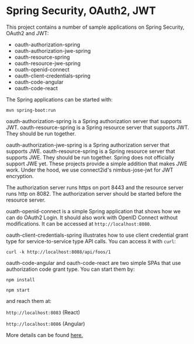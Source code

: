 # Spring Security, OAuth2, JWT
This project contains a number of sample applications on Spring Security, OAuth2 and JWT:

- oauth-authorization-spring
- oauth-authorization-jwe-spring
- oauth-resource-spring
- oauth-resource-jwe-spring
- ouath-openid-connect
- oauth-client-credentials-spring
- oauth-code-angular
- oauth-code-react

The Spring applications can be started with:

`mvn spring-boot:run`

oauth-authorization-spring is a Spring authorization server that supports JWT. oauth-resource-spring is a Spring resource server that supports JWT. They should be run together.

oauth-authorization-jwe-spring is a Spring authorization server that supports JWE. oauth-resource-spring is a Spring resource server that supports JWE. They should be run together. Spring does not officially support JWE yet. These projects provide a simple addition that makes JWE work. Under the hood, we use connect2id's nimbus-jose-jwt for JWT encryption.

The authorization server runs https on port 8443 and the resource server runs http on 8082. The authorization server should be started before the resource server.

ouath-openid-connect is a simple Spring application that shows how we can do OAuth2 Login. It should also work with OpenID Connect without modifications. It can be accessed at `http://localhost:8080`.

oauth-client-credentials-spring illustrates how to use client credential grant type for service-to-service type API calls. You can access it with `curl`:

`curl -k http://localhost:8088/api/foos/1`

oauth-code-angular and oauth-code-react are two simple SPAs that use authorization code grant type. You can start them by:

`npm install`

`npm start`

and reach them at:

`http://localhost:8083` (React)

`http://localhost:8086` (Angular)

More details can be found [here.](https://sltang.wordpress.com/2018/03/26/spring-security-oauth2-and-jwt/) 
